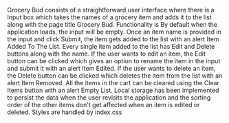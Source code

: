 Grocery Bud consists of a straightforward user interface where there is a
Input box which takes the names of a grocery item and adds it to the list along with the page title Grocery Bud.
Functionality is
By default when the application loads, the input will be empty.
Once an item name is provided in the input and click Submit, the item gets added to the list with an alert Item Added To The List.
Every single item added to the list has Edit and Delete buttons along with the name.
If the user wants to edit an item, the Edit button can be clicked which gives an option to rename the item in the input and submit it with an alert Item Edited.
If the user wants to delete an item, the Delete button can be clicked which deletes the item from the list with an alert Item Removed.
All the items in the cart can be cleared using the Clear Items button with an alert Empty List.
Local storage has been implemented to persist the data when the user revisits the application and the sorting order of the other items don't get affected when an item is edited or deleted.
Styles are handled by index.css
